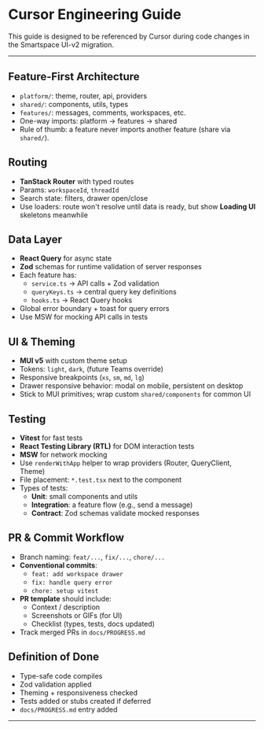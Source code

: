 # Cursor Engineering Guide

This guide is designed to be referenced by Cursor during code changes in the Smartspace UI-v2 migration.

---

## Feature-First Architecture
- `platform/`: theme, router, api, providers
- `shared/`: components, utils, types
- `features/`: messages, comments, workspaces, etc.
- One-way imports: platform → features → shared
- Rule of thumb: a feature never imports another feature (share via `shared/`).

## Routing
- **TanStack Router** with typed routes
- Params: `workspaceId`, `threadId`
- Search state: filters, drawer open/close
- Use loaders: route won't resolve until data is ready, but show **Loading UI** skeletons meanwhile

## Data Layer
- **React Query** for async state
- **Zod** schemas for runtime validation of server responses
- Each feature has:
  - `service.ts` → API calls + Zod validation
  - `queryKeys.ts` → central query key definitions
  - `hooks.ts` → React Query hooks
- Global error boundary + toast for query errors
- Use MSW for mocking API calls in tests

## UI & Theming
- **MUI v5** with custom theme setup
- Tokens: `light`, `dark`, (future Teams override)
- Responsive breakpoints (`xs`, `sm`, `md`, `lg`)
- Drawer responsive behavior: modal on mobile, persistent on desktop
- Stick to MUI primitives; wrap custom `shared/components` for common UI

## Testing
- **Vitest** for fast tests
- **React Testing Library (RTL)** for DOM interaction tests
- **MSW** for network mocking
- Use `renderWithApp` helper to wrap providers (Router, QueryClient, Theme)
- File placement: `*.test.tsx` next to the component
- Types of tests:
  - **Unit**: small components and utils
  - **Integration**: a feature flow (e.g., send a message)
  - **Contract**: Zod schemas validate mocked responses

## PR & Commit Workflow
- Branch naming: `feat/...`, `fix/...`, `chore/...`
- **Conventional commits**:
  - `feat: add workspace drawer`
  - `fix: handle query error`
  - `chore: setup vitest`
- **PR template** should include:
  - Context / description
  - Screenshots or GIFs (for UI)
  - Checklist (types, tests, docs updated)
- Track merged PRs in `docs/PROGRESS.md`

## Definition of Done
- Type-safe code compiles
- Zod validation applied
- Theming + responsiveness checked
- Tests added or stubs created if deferred
- `docs/PROGRESS.md` entry added

---
